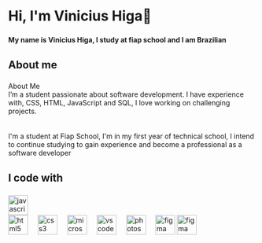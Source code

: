 <h1 align="left">Hi, I'm Vinicius Higa👋</h1>

###

<h4 align="left">My name is Vinicius Higa,  I study at fiap school and I am Brazilian</h4>

###

<h2 align="left">About me</h2>

###

<p align="left">About Me<br>I’m a student passionate about software development. I have experience with, CSS, HTML, JavaScript and SQL, I love working on challenging projects.<br><br><br>I'm a student at Fiap School, I'm in my first year of technical school, I intend to continue studying to gain experience and become a professional as a software developer</p>

###

<h2 align="left">I code with</h2>

###

<div align="left">
  <img src="https://cdn.jsdelivr.net/gh/devicons/devicon/icons/javascript/javascript-original.svg" height="40" alt="javascript logo"  />
  <img width="120000" />
  <img src="https://cdn.jsdelivr.net/gh/devicons/devicon/icons/html5/html5-original.svg" height="40" alt="html5 logo"  />
  <img width="12" />
  <img src="https://cdn.jsdelivr.net/gh/devicons/devicon/icons/css3/css3-original.svg" height="40" alt="css3 logo"  />
  <img width="12" />
  <img src="https://cdn.jsdelivr.net/gh/devicons/devicon/icons/microsoftsqlserver/microsoftsqlserver-plain.svg" height="40" alt="microsoftsqlserver logo"  />
  <img width="12" />
  <img src="https://cdn.jsdelivr.net/gh/devicons/devicon/icons/vscode/vscode-original.svg" height="40" alt="vscode logo"  />
  <img width="12" />
  <img src="https://cdn.jsdelivr.net/gh/devicons/devicon/icons/photoshop/photoshop-plain.svg" height="40" alt="photoshop logo"  />
  <img width="12" />
  <img src="https://cdn.jsdelivr.net/gh/devicons/devicon/icons/figma/figma-original.svg" height="40" alt="figma logo"  />
    <img src="https://cdn.jsdelivr.net/gh/devicons/devicon/icons/figma/google-original.svg" height="40" alt="figma logo"  />
</div>

###
